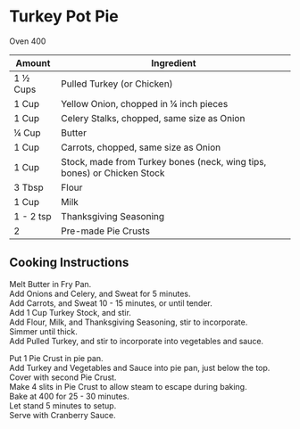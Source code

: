 # Turkey Pot Pie  
  
Oven 400  
  
|Amount | Ingredient|  
|----|----|  
1 ½ Cups | Pulled Turkey (or Chicken)  
1 Cup | Yellow Onion, chopped in ¼ inch pieces  
1 Cup | Celery Stalks, chopped, same size as Onion  
¼ Cup | Butter  
1 Cup | Carrots, chopped, same size as Onion  
1 Cup | Stock, made from Turkey bones (neck, wing tips, bones) or Chicken Stock  
3 Tbsp | Flour  
1 Cup | Milk  
1 - 2 tsp | Thanksgiving Seasoning   
2 | Pre-made Pie Crusts  
  
## Cooking Instructions  
  
Melt Butter in Fry Pan.  
Add Onions and Celery, and Sweat for 5 minutes.  
Add Carrots, and Sweat 10 - 15 minutes, or until tender.  
Add 1 Cup Turkey Stock, and stir.  
Add Flour, Milk, and Thanksgiving Seasoning, stir to incorporate.  
Simmer until thick.  
Add Pulled Turkey, and stir to incorporate into vegetables and sauce.  
  
Put 1 Pie Crust in pie pan.  
Add Turkey and Vegetables and Sauce into pie pan, just below the top.  
Cover with second Pie Crust.  
Make 4 slits in Pie Crust to allow steam to escape during baking.  
Bake at 400 for 25 - 30 minutes.  
Let stand 5 minutes to setup.  
Serve with Cranberry Sauce.  
  
  
  
   
  
  